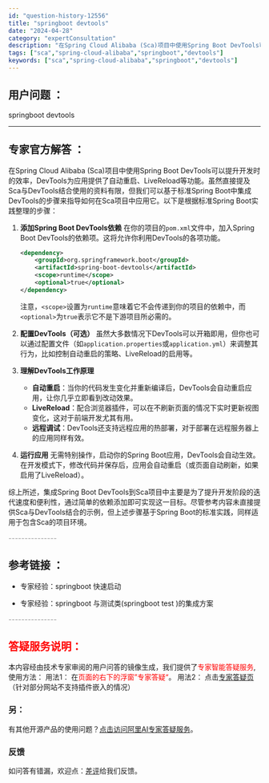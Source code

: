 ```yaml
---
id: "question-history-12556"
title: "springboot devtools"
date: "2024-04-28"
category: "expertConsultation"
description: "在Spring Cloud Alibaba (Sca)项目中使用Spring Boot DevTools可以提升开发时的效率，DevTools为应用提供了自动重启、LiveReload等功能。虽然直接提及Sca与DevTools结合使用的资料有限，但我们可以基于标准Spring Boot中集成Dev"
tags: ["sca","spring-cloud-alibaba","springboot","devtools"]
keywords: ["sca","spring-cloud-alibaba","springboot","devtools"]
---
```


## 用户问题 ： 
 springboot devtools  

---------------
## 专家官方解答 ：

在Spring Cloud Alibaba (Sca)项目中使用Spring Boot DevTools可以提升开发时的效率，DevTools为应用提供了自动重启、LiveReload等功能。虽然直接提及Sca与DevTools结合使用的资料有限，但我们可以基于标准Spring Boot中集成DevTools的步骤来指导如何在Sca项目中应用它。以下是根据标准Spring Boot实践整理的步骤：

1. **添加Spring Boot DevTools依赖**
   在你的项目的`pom.xml`文件中，加入Spring Boot DevTools的依赖项。这将允许你利用DevTools的各项功能。
   ```xml
   <dependency>
       <groupId>org.springframework.boot</groupId>
       <artifactId>spring-boot-devtools</artifactId>
       <scope>runtime</scope>
       <optional>true</optional>
   </dependency>
   ```
   注意，`<scope>`设置为`runtime`意味着它不会传递到你的项目的依赖中，而`<optional>`为`true`表示它不是下游项目所必需的。

2. **配置DevTools（可选）**
   虽然大多数情况下DevTools可以开箱即用，但你也可以通过配置文件（如`application.properties`或`application.yml`）来调整其行为，比如控制自动重启的策略、LiveReload的启用等。

3. **理解DevTools工作原理**
   - **自动重启**：当你的代码发生变化并重新编译后，DevTools会自动重启应用，让你几乎立即看到改动效果。
   - **LiveReload**：配合浏览器插件，可以在不刷新页面的情况下实时更新视图变化，这对于前端开发尤其有用。
   - **远程调试**：DevTools还支持远程应用的热部署，对于部署在远程服务器上的应用同样有效。

4. **运行应用**
   无需特别操作，启动你的Spring Boot应用，DevTools会自动生效。在开发模式下，修改代码并保存后，应用会自动重启（或页面自动刷新，如果启用了LiveReload）。

综上所述，集成Spring Boot DevTools到Sca项目中主要是为了提升开发阶段的迭代速度和便利性，通过简单的依赖添加即可实现这一目标。尽管参考内容未直接提供Sca与DevTools结合的示例，但上述步骤基于Spring Boot的标准实践，同样适用于包含Sca的项目环境。


<font color="#949494">---------------</font> 


## 参考链接 ：

* 专家经验：springboot 快速启动 
 
 * 专家经验：springboot 与测试类(springboot test )的集成方案 


 <font color="#949494">---------------</font> 
 


## <font color="#FF0000">答疑服务说明：</font> 

本内容经由技术专家审阅的用户问答的镜像生成，我们提供了<font color="#FF0000">专家智能答疑服务</font>,使用方法：
用法1： 在<font color="#FF0000">页面的右下的浮窗”专家答疑“</font>。
用法2： 点击[专家答疑页](https://answer.opensource.alibaba.com/docs/intro)（针对部分网站不支持插件嵌入的情况）
### 另：


有其他开源产品的使用问题？[点击访问阿里AI专家答疑服务](https://answer.opensource.alibaba.com/docs/intro)。
### 反馈
如问答有错漏，欢迎点：[差评](https://ai.nacos.io/user/feedbackByEnhancerGradePOJOID?enhancerGradePOJOId=12649)给我们反馈。
